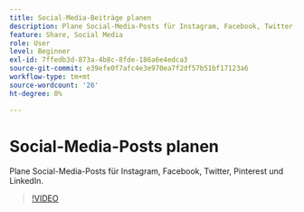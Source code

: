 ```yaml
---
title: Social-Media-Beiträge planen
description: Plane Social-Media-Posts für Instagram, Facebook, Twitter, Pinterest und LinkedIn.
feature: Share, Social Media
role: User
level: Beginner
exl-id: 7ffedb3d-873a-4b8c-8fde-186a6e4edca3
source-git-commit: e39efe0f7afc4e3e970ea7f2df57b51bf17123a6
workflow-type: tm+mt
source-wordcount: '26'
ht-degree: 0%

---
```


# Social-Media-Posts planen

Plane Social-Media-Posts für Instagram, Facebook, Twitter, Pinterest und LinkedIn.

>[!VIDEO](https://video.tv.adobe.com/v/3420242?quality=12&learn=on&hidetitle=true)
